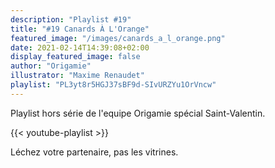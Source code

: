 ```yaml
---
description: "Playlist #19"
title: "#19 Canards À L'Orange"
featured_image: "/images/canards_a_l_orange.png"
date: 2021-02-14T14:39:08+02:00
display_featured_image: false
author: "Origamie" 
illustrator: "Maxime Renaudet"
playlist: "PL3yt8r5HGJ37sBF9d-SIvURZYu1OrVncw"
---
```


Playlist hors série de l'equipe Origamie spécial Saint-Valentin.

{{< youtube-playlist >}}

Léchez votre partenaire, pas les vitrines.
